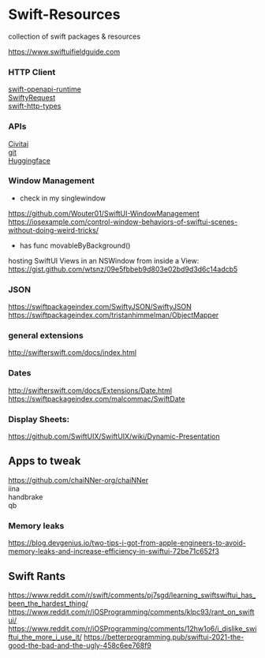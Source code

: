 # Swift-Resources
collection of swift packages &amp; resources



https://www.swiftuifieldguide.com


### HTTP Client
[swift-openapi-runtime](https://github.com/apple/swift-openapi-runtime)  
[SwiftyRequest](https://github.com/Kitura/SwiftyRequest)  
[swift-http-types](https://github.com/apple/swift-http-types)  

### APIs
[Civitai](https://github.com/civitai/civitai/wiki/REST-API-Reference#get-apiv1models)  
[git](https://github.com/github/rest-api-description)  
[Huggingface](https://huggingface.co/spaces/enzostvs/hub-api-playground)

### Window Management

- check in my singlewindow

https://github.com/Wouter01/SwiftUI-WindowManagement  
https://iosexample.com/control-window-behaviors-of-swiftui-scenes-without-doing-weird-tricks/
 * has func movableByBackground()

hosting SwiftUI Views in an NSWindow from inside a View:
https://gist.github.com/wtsnz/09e5fbbeb9d803e02bd9d3d6c14adcb5

### JSON  
https://swiftpackageindex.com/SwiftyJSON/SwiftyJSON  
https://swiftpackageindex.com/tristanhimmelman/ObjectMapper

### general extensions  
http://swifterswift.com/docs/index.html


### Dates  
http://swifterswift.com/docs/Extensions/Date.html  
https://swiftpackageindex.com/malcommac/SwiftDate

### Display Sheets:  
https://github.com/SwiftUIX/SwiftUIX/wiki/Dynamic-Presentation


## Apps to tweak

https://github.com/chaiNNer-org/chaiNNer  
iina  
handbrake  
qb


### Memory leaks
https://blog.devgenius.io/two-tips-i-got-from-apple-engineers-to-avoid-memory-leaks-and-increase-efficiency-in-swiftui-72be71c652f3

## Swift Rants
https://www.reddit.com/r/swift/comments/pj7sgd/learning_swiftswiftui_has_been_the_hardest_thing/
https://www.reddit.com/r/iOSProgramming/comments/klpc93/rant_on_swiftui/
https://www.reddit.com/r/iOSProgramming/comments/12hw1o6/i_dislike_swiftui_the_more_i_use_it/
https://betterprogramming.pub/swiftui-2021-the-good-the-bad-and-the-ugly-458c6ee768f9
